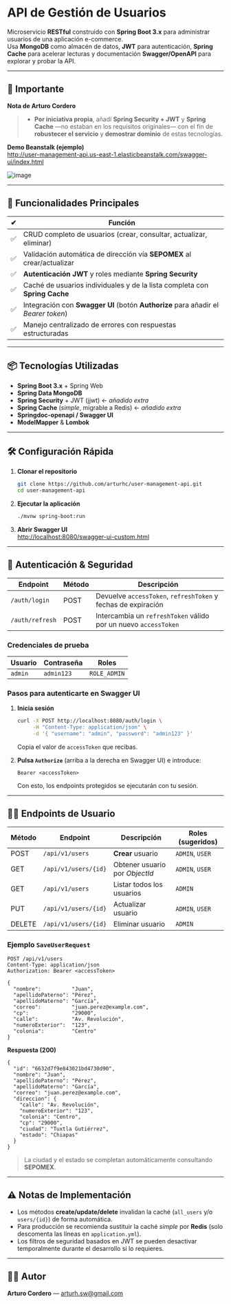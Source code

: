 # API de Gestión de Usuarios

Microservicio **RESTful** construido con **Spring Boot 3.x** para administrar usuarios de una aplicación e-commerce.  
Usa **MongoDB** como almacén de datos, **JWT** para autenticación, **Spring Cache** para acelerar lecturas y
documentación **Swagger/OpenAPI** para explorar y probar la API.

---

## 📌 Importante

**Nota de Arturo Cordero**

> - **Por iniciativa propia**, añadí **Spring Security + JWT** y **Spring Cache** —no estaban en los requisitos
    originales— con el fin de **robustecer el servicio** y **demostrar dominio** de estas tecnologías.

**Demo Beanstalk (ejemplo)**  
<http://user-management-api.us-east-1.elasticbeanstalk.com/swagger-ui/index.html>

![image](https://github.com/user-attachments/assets/cfa94873-324e-4457-b380-6b8e3f11fbed)

---

## 🚀 Funcionalidades Principales

| ✔ | Función                                                                            |
|---|------------------------------------------------------------------------------------|
| ✅ | CRUD completo de usuarios (crear, consultar, actualizar, eliminar)                 |
| ✅ | Validación automática de dirección vía **SEPOMEX** al crear/actualizar             |
| ✅ | **Autenticación JWT** y roles mediante **Spring Security**                         |
| ✅ | Caché de usuarios individuales y de la lista completa con **Spring Cache**         |
| ✅ | Integración con **Swagger UI** (botón **Authorize** para añadir el *Bearer token*) |
| ✅ | Manejo centralizado de errores con respuestas estructuradas                        |

---

## 📦 Tecnologías Utilizadas

- **Spring Boot 3.x** + Spring Web
- **Spring Data MongoDB**
- **Spring Security** + JWT (jjwt) ← *añadido extra*
- **Spring Cache** (*simple*, migrable a Redis) ← *añadido extra*
- **Springdoc-openapi / Swagger UI**
- **ModelMapper** & **Lombok**

---

## 🛠️ Configuración Rápida

1. **Clonar el repositorio**
   ```bash
   git clone https://github.com/arturhc/user-management-api.git
   cd user-management-api
   ```

2. **Ejecutar la aplicación**
   ```bash
   ./mvnw spring-boot:run
   ```

3. **Abrir Swagger UI**  
   <http://localhost:8080/swagger-ui-custom.html>

---

## 🔐 Autenticación & Seguridad

| Endpoint        | Método | Descripción                                                     |
|-----------------|--------|-----------------------------------------------------------------|
| `/auth/login`   | POST   | Devuelve `accessToken`, `refreshToken` y fechas de expiración   |
| `/auth/refresh` | POST   | Intercambia un `refreshToken` válido por un nuevo `accessToken` |

### Credenciales de prueba

| Usuario | Contraseña | Roles        |
|---------|------------|--------------|
| `admin` | `admin123` | `ROLE_ADMIN` |

### Pasos para autenticarte en Swagger UI

1. **Inicia sesión**
   ```bash
   curl -X POST http://localhost:8080/auth/login \
        -H "Content-Type: application/json" \
        -d '{ "username": "admin", "password": "admin123" }'
   ```
   Copia el valor de `accessToken` que recibas.

2. **Pulsa `Authorize`** (arriba a la derecha en Swagger UI) e introduce:
   ```
   Bearer <accessToken>
   ```
   Con esto, los endpoints protegidos se ejecutarán con tu sesión.

---

## 🧑‍💻 Endpoints de Usuario

| Método | Endpoint             | Descripción                    | Roles (sugeridos) |
|--------|----------------------|--------------------------------|-------------------|
| POST   | `/api/v1/users`      | **Crear** usuario              | `ADMIN`, `USER`   |
| GET    | `/api/v1/users/{id}` | Obtener usuario por *ObjectId* | `ADMIN`, `USER`   |
| GET    | `/api/v1/users`      | Listar todos los usuarios      | `ADMIN`           |
| PUT    | `/api/v1/users/{id}` | Actualizar usuario             | `ADMIN`, `USER`   |
| DELETE | `/api/v1/users/{id}` | Eliminar usuario               | `ADMIN`           |

### Ejemplo `SaveUserRequest`

```jsonc
POST /api/v1/users
Content-Type: application/json
Authorization: Bearer <accessToken>

{
  "nombre":          "Juan",
  "apellidoPaterno": "Pérez",
  "apellidoMaterno": "García",
  "correo":          "juan.perez@example.com",
  "cp":              "29000",
  "calle":           "Av. Revolución",
  "numeroExterior":  "123",
  "colonia":         "Centro"
}
```

**Respuesta (200)**

```jsonc
{
  "id": "6632d7f9e843021bd4730d90",
  "nombre": "Juan",
  "apellidoPaterno": "Pérez",
  "apellidoMaterno": "García",
  "correo": "juan.perez@example.com",
  "direccion": {
    "calle": "Av. Revolución",
    "numeroExterior": "123",
    "colonia": "Centro",
    "cp": "29000",
    "ciudad": "Tuxtla Gutiérrez",
    "estado": "Chiapas"
  }
}
```

> La ciudad y el estado se completan automáticamente consultando **SEPOMEX**.

---

## ⚠️ Notas de Implementación

- Los métodos **create/update/delete** invalidan la caché (`all_users` y/o `users/{id}`) de forma automática.
- Para producción se recomienda sustituir la caché *simple* por **Redis** (solo descomenta las líneas
  en `application.yml`).
- Los filtros de seguridad basados en JWT se pueden desactivar temporalmente durante el desarrollo si lo requieres.

---

## 👨‍💻 Autor

**Arturo Cordero** — [arturh.sw@gmail.com](mailto:arturh.sw@gmail.com)

